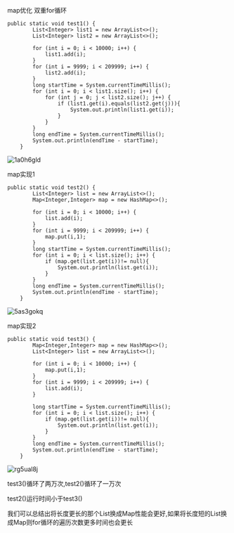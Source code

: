 map优化
双重for循环

```
public static void test1() {
        List<Integer> list1 = new ArrayList<>();
        List<Integer> list2 = new ArrayList<>();

        for (int i = 0; i < 10000; i++) {
            list1.add(i);
        }
        for (int i = 9999; i < 209999; i++) {
            list2.add(i);
        }
        long startTime = System.currentTimeMillis();
        for (int i = 0; i < list1.size(); i++) {
            for (int j = 0; j < list2.size(); j++) {
                if (list1.get(i).equals(list2.get(j))){
                    System.out.println(list1.get(i));
                }
            }
        }
        long endTime = System.currentTimeMillis();
        System.out.println(endTime - startTime);
    }
```

![1a0h6gld](https://github.com/DecZeroTwo/Learn-Java/assets/138491961/47a9eabe-5c7d-476d-b65a-7896cb3321c5)

map实现1

```
public static void test2() {
        List<Integer> list = new ArrayList<>();
        Map<Integer,Integer> map = new HashMap<>();

        for (int i = 0; i < 10000; i++) {
            list.add(i);
        }
        for (int i = 9999; i < 209999; i++) {
            map.put(i,1);
        }
        long startTime = System.currentTimeMillis();
        for (int i = 0; i < list.size(); i++) {
            if (map.get(list.get(i))!= null){
                System.out.println(list.get(i));
            }
        }
        long endTime = System.currentTimeMillis();
        System.out.println(endTime - startTime);
    }
```

![5as3gokq](https://github.com/DecZeroTwo/Learn-Java/assets/138491961/66d2f5d2-a348-4740-9d4a-2289e4c4ccd1)

map实现2

```
public static void test3() {
        Map<Integer,Integer> map = new HashMap<>();
        List<Integer> list = new ArrayList<>();

        for (int i = 0; i < 10000; i++) {
            map.put(i,1);
        }
        for (int i = 9999; i < 209999; i++) {
            list.add(i);
        }

        long startTime = System.currentTimeMillis();
        for (int i = 0; i < list.size(); i++) {
            if (map.get(list.get(i))!= null){
                System.out.println(list.get(i));
            }
        }
        long endTime = System.currentTimeMillis();
        System.out.println(endTime - startTime);
    }
```

![rg5ual8j](https://github.com/DecZeroTwo/Learn-Java/assets/138491961/340c071c-e301-40c7-9101-c9314332a02e)

test3()循环了两万次,test2()循环了一万次

test2()运行时间小于test3()

我们可以总结出将长度更长的那个List换成Map性能会更好,如果将长度短的List换成Map则for循环的遍历次数更多时间也会更长
